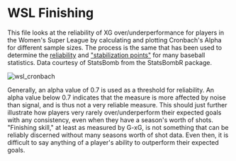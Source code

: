 # WSL Finishing

This file looks at the reliability of XG over/underperformance for players in the Women's Super League by calculating and plotting Cronbach's Alpha for different sample sizes. The process is the same that has been used to determine the [reliability](https://blogs.fangraphs.com/a-new-way-to-look-at-sample-size-math-supplement/) and ["stabilization points"](https://www.baseballprospectus.com/news/article/17659/baseball-therapy-its-a-small-sample-size-after-all/) for many baseball statistics. Data courtesy of StatsBomb from the StatsBombR package.

![wsl_cronbach](https://user-images.githubusercontent.com/64282166/175460687-cc8cd107-a766-4a46-9146-8592d5a9558e.png)

Generally, an alpha value of 0.7 is used as a threshold for reliability. An alpha value below 0.7 indicates that the measure is more affected by noise than signal, and is thus not a very reliable measure. This should just further illustrate how players very rarely over/underperform their expected goals with any consistency, even when they have a season's worth of shots. "Finishing skill," at least as measured by G-xG, is not something that can be reliably discerned without many seasons worth of shot data. Even then, it is difficult to say anything of a player's ability to outperform their expected goals.
